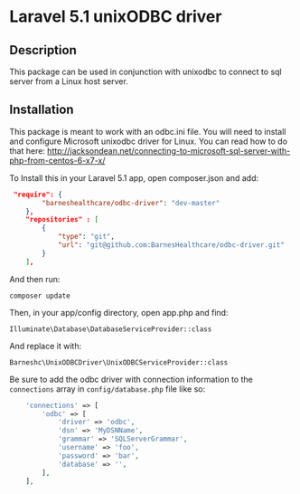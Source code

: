 
# Laravel 5.1 unixODBC driver

## Description
This package can be used in conjunction with unixodbc to connect to sql server from a Linux host server.

## Installation
This package is meant to work with an odbc.ini file. You will need to install and configure Microsoft unixodbc driver for Linux.
You can read how to do that here: http://jacksondean.net/connecting-to-microsoft-sql-server-with-php-from-centos-6-x7-x/

To Install this in your Laravel 5.1 app, open composer.json and add:

```json
 "require": {
        "barneshealthcare/odbc-driver": "dev-master"
    },
    "repositories" : [
        {
            "type": "git",
            "url": "git@github.com:BarnesHealthcare/odbc-driver.git"
        }
    ],
```

And then run:

`composer update`

Then, in your app/config directory, open app.php and find:

`Illuminate\Database\DatabaseServiceProvider::class`

And replace it with:

`Barneshc\UnixODBCDriver\UnixODBCServiceProvider::class`

Be sure to add the odbc driver with connection information to the `connections` array in `config/database.php` file like so:

```php
    'connections' => [
        'odbc' => [
            'driver' => 'odbc',
            'dsn' => 'MyDSNName',
            'grammar' => 'SQLServerGrammar',
            'username' => 'foo',
            'password' => 'bar',
            'database' => '',
        ],
    ],
```



